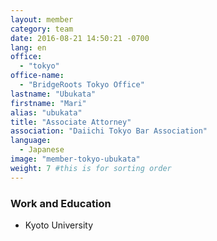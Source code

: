 ```yaml
---
layout: member
category: team
date: 2016-08-21 14:50:21 -0700
lang: en
office:
  - "tokyo"
office-name:
  - "BridgeRoots Tokyo Office"
lastname: "Ubukata"
firstname: "Mari"
alias: "ubukata"
title: "Associate Attorney"
association: "Daiichi Tokyo Bar Association"
language:
  - Japanese
image: "member-tokyo-ubukata"
weight: 7 #this is for sorting order
---
```


### Work and Education
- Kyoto University
